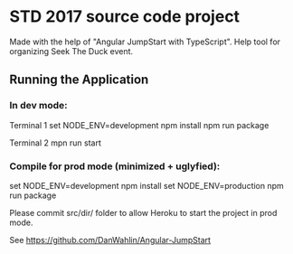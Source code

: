 # STD 2017 source code project

Made with the help of "Angular JumpStart with TypeScript".
Help tool for organizing Seek The Duck event.

## Running the Application

### In dev mode:
Terminal 1
set NODE_ENV=development
npm install
npm run package

Terminal 2
mpn run start

### Compile for prod mode (minimized + uglyfied):
set NODE_ENV=development
npm install
set NODE_ENV=production
npm run package

Please commit src/dir/ folder to allow Heroku to start the project in prod mode.

See https://github.com/DanWahlin/Angular-JumpStart

